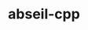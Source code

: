 ---
title: "abseil-cpp"
layout: cache
categories: [package, develop-2024-03-17]
meta: {"versions": ["20240116.1"], "compilers": ["apple-clang@=15.0.0", "gcc@=11.4.0"], "oss": ["ubuntu22.04", "ventura"], "platforms": ["darwin", "linux"], "targets": ["aarch64", "neoverse_v1", "neoverse_v2", "x86_64_v3"], "stacks": ["e4s", "e4s-neoverse-v2", "e4s-neoverse_v1", "ml-darwin-aarch64-mps", "ml-linux-x86_64-cpu", "ml-linux-x86_64-cuda", "ml-linux-x86_64-rocm", "root"], "num_specs": 4, "num_specs_by_stack": {"ml-darwin-aarch64-mps": 1, "root": 4, "e4s-neoverse_v1": 1, "e4s-neoverse-v2": 1, "e4s": 1, "ml-linux-x86_64-cuda": 1, "ml-linux-x86_64-rocm": 1, "ml-linux-x86_64-cpu": 1}}
spec_details: [{"hash": "n2z3ppi743him5ct5un25omcxtrgtiyg", "compiler": "apple-clang@=15.0.0", "versions": ["20240116.1"], "os": "ventura", "platform": "darwin", "target": "aarch64", "variants": ["build_system=cmake", "build_type=Release", "cxxstd=14", "generator=make", "~ipo", "+shared"], "stacks": ["ml-darwin-aarch64-mps", "root"], "size": "-", "tarball": "https://binaries.spack.io/releases/develop-2024-03-17/build_cache/darwin-ventura-aarch64/apple-clang-15.0.0/abseil-cpp-20240116.1/darwin-ventura-aarch64-apple-clang-15.0.0-abseil-cpp-20240116.1-n2z3ppi743him5ct5un25omcxtrgtiyg.spack"}, {"hash": "zcmq2diurx3jr5x6ztd4jnhdsjzil5bd", "compiler": "gcc@=11.4.0", "versions": ["20240116.1"], "os": "ubuntu22.04", "platform": "linux", "target": "neoverse_v1", "variants": ["build_system=cmake", "build_type=Release", "cxxstd=14", "generator=make", "~ipo", "+shared"], "stacks": ["e4s-neoverse_v1", "root"], "size": "-", "tarball": "https://binaries.spack.io/releases/develop-2024-03-17/build_cache/linux-ubuntu22.04-neoverse_v1/gcc-11.4.0/abseil-cpp-20240116.1/linux-ubuntu22.04-neoverse_v1-gcc-11.4.0-abseil-cpp-20240116.1-zcmq2diurx3jr5x6ztd4jnhdsjzil5bd.spack"}, {"hash": "372j7kbpqtsskuoyofoec7xy4siawmvw", "compiler": "gcc@=11.4.0", "versions": ["20240116.1"], "os": "ubuntu22.04", "platform": "linux", "target": "neoverse_v2", "variants": ["build_system=cmake", "build_type=Release", "cxxstd=14", "generator=make", "~ipo", "+shared"], "stacks": ["e4s-neoverse-v2", "root"], "size": "-", "tarball": "https://binaries.spack.io/releases/develop-2024-03-17/build_cache/linux-ubuntu22.04-neoverse_v2/gcc-11.4.0/abseil-cpp-20240116.1/linux-ubuntu22.04-neoverse_v2-gcc-11.4.0-abseil-cpp-20240116.1-372j7kbpqtsskuoyofoec7xy4siawmvw.spack"}, {"hash": "d5bqaljj2pk6vtxkdrrt4va62eowuywc", "compiler": "gcc@=11.4.0", "versions": ["20240116.1"], "os": "ubuntu22.04", "platform": "linux", "target": "x86_64_v3", "variants": ["build_system=cmake", "build_type=Release", "cxxstd=14", "generator=make", "~ipo", "+shared"], "stacks": ["e4s", "root", "ml-linux-x86_64-cuda", "ml-linux-x86_64-rocm", "ml-linux-x86_64-cpu"], "size": "-", "tarball": "https://binaries.spack.io/releases/develop-2024-03-17/build_cache/linux-ubuntu22.04-x86_64_v3/gcc-11.4.0/abseil-cpp-20240116.1/linux-ubuntu22.04-x86_64_v3-gcc-11.4.0-abseil-cpp-20240116.1-d5bqaljj2pk6vtxkdrrt4va62eowuywc.spack"}]
---
